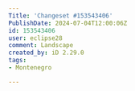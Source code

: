 ```yaml
---
Title: 'Changeset #153543406'
PublishDate: 2024-07-04T12:00:06Z
id: 153543406
user: eclipse28
comment: Landscape
created_by: iD 2.29.0
tags:
- Montenegro

---
```

